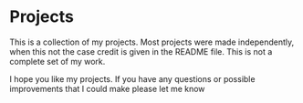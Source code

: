 # Projects
This is a collection of my projects. Most projects were made independently, when this not the case credit is given in the README file. 
This is not a complete set of my work.

I hope you like my projects. If you have any questions or possible improvements that I could make please let me know 
